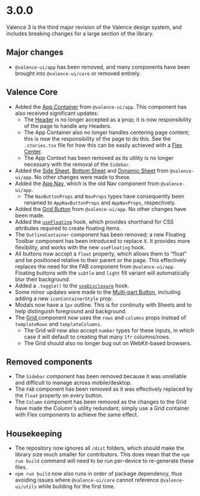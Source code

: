 # 3.0.0

Valence 3 is the third major revision of the Valence design system, and includes breaking changes for a large section of the library.&#x20;

## Major changes

* `@valence-ui/app` has been removed, and many components have been brought into `@valence-ui/core` or removed entirely.

## Valence Core

* Added the [App Container](../valence-core/components/layout/the-appcontainer.md) from `@valence-ui/app`. This component has also received significant updates:
  * The [Header](../valence-core/components/layout/header.md) is no longer accepted as a prop; it is now responsibility of the page to handle any Headers.
  * The App Container also no longer handles centering page content; this is now the responsibility of the page to do this. See the `.stories.tsx` file for how this can be easily achieved with a [Flex Center](../valence-core/components/layout/flex/flex-center.md).
  * The App Context has been removed as its utility is no longer necessary with the removal of the `Sidebar`.
* Added the [Side Sheet](../valence-core/components/overlays/sheets/side-sheet.md), [Bottom Sheet](../valence-core/components/overlays/sheets/bottom-sheet.md) and [Dynamic Sheet](../valence-core/components/overlays/sheets/dynamic-sheet.md) from `@valence-ui/app`. No other changes were made to these.
* Added the [App Nav](../valence-core/components/navigation/nav.md), which is the old Nav component from `@valence-ui/app`.&#x20;
  * The `NavButtonProps` and `NavProps` types have consequently been renamed to `AppNavButtonProps` and `AppNavProps`, respectively.
* Added the [Grid Button](../valence-core/components/buttons/grid-button.md) from `@valence-ui/app`. No other changes have been made.
* Added the [`useFloating`](../valence-core/hooks/usefloating.md) hook, which provides shorthand for CSS attributes required to create floating items.
* The `OutlineContainer` component has been removed; a new Floating Toolbar component has been introduced to replace it. It provides more flexibility, and works with the new `useFloating` hook.
* All buttons now accept a `float` property, which allows them to "float" and be positioned relative to their parent or the page. This effectively replaces the need for the FAB component from `@valence-ui/app`. Floating buttons with the `subtle` and `light` fill variant will automatically blur their background.
* Added a `.toggle()` to the [`useDisclosure`](../valence-core/hooks/usedisclosure.md) hook.
* Some minor updates were made to the [Multi-part Button](../valence-core/components/buttons/multi-part-button.md), including adding a new `iconContainerStyle` prop.
* Modals now have a `1px` outline. This is for continuity with Sheets and to help distinguish foreground and background.
* The [Grid ](../valence-core/components/layout/grid.md)component now uses the `rows` and `columns` props instead of `templateRows` and `templateColumns`.
  * The Grid will now also accept `number` types for these inputs, in which case it will default to creating that many `1fr` columns/rows.
  * The Grid should also no longer bug out on WebKit-based browsers.

## Removed components

* The `Sidebar` component has been removed because it was unreliable and difficult to manage across mobile/desktop.
* The `FAB` component has been removed as it was effectively replaced by the `float` property on every button.
* The `Column` component has been removed as the changes to the Grid have made the Column's utility redundant; simply use a Grid container with Flex components to achieve the same effect.

## Housekeeping

* The repository now ignores all `/dist` folders, which should make the library size much smaller for contributors. This does mean that the `npm run build` command will need to be run per-device to re-generate these files.
* `npm run build` now also runs in order of package dependency, thus avoiding issues where `@valence-ui/core` cannot reference `@valence-ui/utils` while building for the first time.
